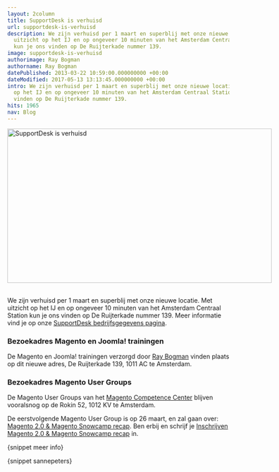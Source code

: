 ```yaml
---
layout: 2column
title: SupportDesk is verhuisd
url: supportdesk-is-verhuisd
description: We zijn verhuisd per 1 maart en superblij met onze nieuwe locatie. Met
  uitzicht op het IJ en op ongeveer 10 minuten van het Amsterdam Centraal Station
  kun je ons vinden op De Ruijterkade nummer 139.
image: supportdesk-is-verhuisd
authorimage: Ray Bogman
authorname: Ray Bogman
datePublished: 2013-03-22 10:59:00.000000000 +00:00
dateModified: 2017-05-13 13:13:45.000000000 +00:00
intro: We zijn verhuisd per 1 maart en superblij met onze nieuwe locatie. Met uitzicht
  op het IJ en op ongeveer 10 minuten van het Amsterdam Centraal Station kun je ons
  vinden op De Ruijterkade nummer 139.
hits: 1965
nav: Blog
---
```

<p><a href="images/nieuws/verhuisbericht.jpg" style="float: left;" data-lightbox="width:1289;height:751;"><img src="images/nieuws/verhuisbericht.jpg" width="600" height="350" alt="SupportDesk is verhuisd" style="float: left;" title="SupportDesk is verhuisd" /><br style="clear: both;" /></a></p>
<p>&nbsp;</p>
<p>We zijn verhuisd per 1 maart en superblij met onze nieuwe locatie. Met uitzicht op het IJ en op ongeveer 10 minuten van het Amsterdam Centraal Station kun je ons vinden op De Ruijterkade nummer 139. Meer informatie vind je op onze <a href="http://www.supportdesk.nu/bedrijfsgegevens" target="_self" title="SupportDesk bedrijfsgegevens pagina">SupportDesk bedrijfsgegevens pagina</a>.</p>
<h3>Bezoekadres Magento en Joomla! trainingen</h3>
<p>De Magento en Joomla! trainingen verzorgd door <a href="http://www.supportdesk.nu/over-ons/1-ray-bogman" target="_self" title="Ray Bogman">Ray Bogman</a> vinden plaats op dit nieuwe adres, De Ruijterkade 139, 1011 AC te Amsterdam.</p>
<h3>Bezoekadres Magento User Groups</h3>
<p>De Magento User Groups van het <a href="http://www.magento-competence-center.com/" target="_blank" title="Magento Competence Center">Magento Competence Center</a> blijven vooralsnog op de Rokin 52, 1012 KV te Amsterdam.</p>

<p>De eerstvolgende Magento User Group is op 26 maart, en zal gaan over: <a href="http://www.magento-competence-center.com/mcc/event/45-magento-user-group-magento-snowcamp-recap--magento-20" target="_blank" title="Magento 2.0 &amp;amp; Magento Snowcamp recap">Magento 2.0 &amp; Magento Snowcamp recap</a>. Ben erbij en schrijf je <a href="http://www.magento-competence-center.com/mcc/event-subscribe/45-magento-user-group-magento-snowcamp-recap--magento-20" target="_blank" title="Inschrijven Magento 2.0 &amp; Magento Snowcamp recap">Inschrijven Magento 2.0 &amp; Magento Snowcamp recap</a> in.</p>
<p>{snippet meer info}</p>
<p>{snippet sannepeters}</p>
